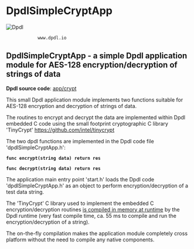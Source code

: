 
# DpdlSimpleCryptApp

![Dpdl](https://www.dpdl.io/images/dpdl-io.png)

				www.dpdl.io



## DpdlSimpleCryptApp - a simple Dpdl application module for AES-128 encryption/decryption of strings of data

**Dpdl source code**:
[app/crypt](https://github.com/Dpdl-io/Dpdl-sample-Apps/tree/main/app/crypt)

This small Dpdl application module implements two functions suitable for AES-128 encryption and decryption of strings of data.

The routines to encrypt and decrypt the data are implemented within Dpdl embedded C code using the small footprint cryptographic C library 'TinyCrypt' https://github.com/intel/tinycrypt

The two dpdl functions are implemented in the Dpdl code file 'dpdlSimpleCryptApp.h':

**`func encrypt(string data) return res`**

**`func decrypt(string data) return res`**

The application main entry point 'start.h' loads the Dpdl code 'dpdlSimpleCryptApp.h' as an object to perform encryption/decryption of a test data string.

The 'TinyCrypt' C library used to implement the embedded C encryption/decryption routines <ins>is compiled in memory at runtime</ins> by the Dpdl runtime (very fast compile time, ca. 55 ms to compile and run the encryption/decryption of a string).

The on-the-fly compilation makes the application module completely cross platform without the need to compile any native components.






